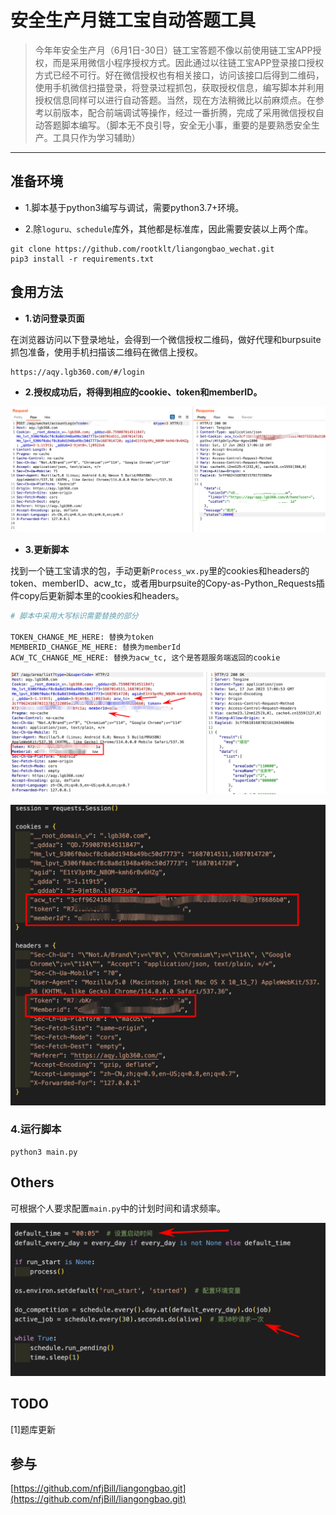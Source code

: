 # 安全生产月链工宝自动答题工具


> 今年年安全生产月（6月1日-30日）链工宝答题不像以前使用链工宝APP授权，而是采用微信小程序授权方式。因此通过以往链工宝APP登录接口授权方式已经不可行。好在微信授权也有相关接口，访问该接口后得到二维码，使用手机微信扫描登录，将登录过程抓包，获取授权信息，编写脚本并利用授权信息同样可以进行自动答题。当然，现在方法稍微比以前麻烦点。在参考以前版本，配合前端调试等操作，经过一番折腾，完成了采用微信授权自动答题脚本编写。（脚本无不良引导，安全无小事，重要的是要熟悉安全生产。工具只作为学习辅助）

---

## 准备环境

+ 1.脚本基于python3编写与调试，需要python3.7+环境。

+ 2.除`loguru、schedule`库外，其他都是标准库，因此需要安装以上两个库。

```
git clone https://github.com/rootklt/liangongbao_wechat.git
pip3 install -r requirements.txt
```


## 食用方法

+ **1.访问登录页面**

在浏览器访问以下登录地址，会得到一个微信授权二维码，做好代理和burpsuite抓包准备，使用手机扫描该二维码在微信上授权。

```
https://aqy.lgb360.com/#/login
```

+ **2.授权成功后，将得到相应的cookie、token和memberID。**

![](./imgs/auth_with_wetch.png)


+ **3.更新脚本**

找到一个链工宝请求的包，手动更新`Process_wx.py`里的cookies和headers的token、memberID、acw_tc，或者用burpsuite的Copy-as-Python_Requests插件copy后更新脚本里的cookies和headers。

```python
# 脚本中采用大写标识需要替换的部分

TOKEN_CHANGE_ME_HERE: 替换为token
MEMBERID_CHANGE_ME_HERE: 替换为memberId
ACW_TC_CHANGE_ME_HERE: 替换为acw_tc, 这个是答题服务端返回的cookie
```

![](./imgs/headers_setting.png)

![](./imgs/script_prop.png)

### 4.运行脚本

```
python3 main.py
```

## Others

可根据个人要求配置`main.py`中的计划时间和请求频率。

![](./imgs/config_schedule.png)

## TODO

[1]题库更新

## 参与

[https://github.com/nfjBill/liangongbao.git](https://github.com/nfjBill/liangongbao.git)
